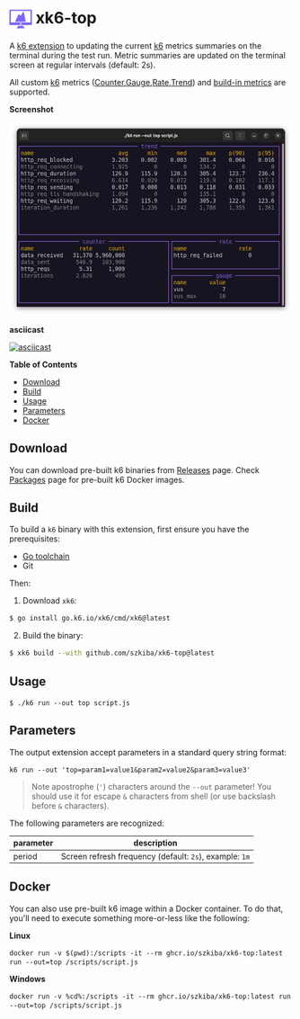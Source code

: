 # <img src="https://raw.githubusercontent.com/szkiba/xk6-top/78393869e5885030de22ea70aadff186557c7b15/assets/xk6-top-logo.png" alt="xk6-top logo" style="height: 40px; width:40px;vertical-align: middle;"/> xk6-top <!-- omit in toc -->

A [k6 extension](https://k6.io/docs/extensions/) to updating the current [k6](https://k6.io) metrics summaries on the terminal during the test run. Metric summaries are updated on the terminal screen at regular intervals (default: 2s).

All custom [k6](https://k6.io) metrics ([Counter](https://k6.io/docs/javascript-api/k6-metrics/counter/),[Gauge](https://k6.io/docs/javascript-api/k6-metrics/gauge/),[Rate](https://k6.io/docs/javascript-api/k6-metrics/rate/),[Trend](https://k6.io/docs/javascript-api/k6-metrics/trend/)) and [build-in metrics](https://k6.io/docs/using-k6/metrics/#built-in-metrics) are supported.

**Screenshot**

![xk6-top snapshot](assets/xk6-top-screenshot.png)

**asciicast**

[![asciicast](https://asciinema.org/a/NwDZk0wQTfi7lIwunHdYiDnel.svg)](https://asciinema.org/a/NwDZk0wQTfi7lIwunHdYiDnel)

**Table of Contents**

- [Download](#download)
- [Build](#build)
- [Usage](#usage)
- [Parameters](#parameters)
- [Docker](#docker)

## Download

You can download pre-built k6 binaries from [Releases](https://github.com/szkiba/xk6-top/releases/) page. Check [Packages](https://github.com/szkiba/xk6-top/pkgs/container/xk6-top) page for pre-built k6 Docker images.

## Build

To build a `k6` binary with this extension, first ensure you have the prerequisites:

- [Go toolchain](https://go101.org/article/go-toolchain.html)
- Git

Then:

1. Download `xk6`:
  ```bash
  $ go install go.k6.io/xk6/cmd/xk6@latest
  ```

2. Build the binary:
  ```bash
  $ xk6 build --with github.com/szkiba/xk6-top@latest
  ```

## Usage

```plain
$ ./k6 run --out top script.js
```

## Parameters

The output extension accept parameters in a standard query string format:

```plain
k6 run --out 'top=param1=value1&param2=value2&param3=value3'
```

> Note apostrophe (`'`) characters around the `--out` parameter! You should use it for escape `&` characters from shell (or use backslash before `&` characters).

The following parameters are recognized:

parameter | description
----------|------------
period    | Screen refresh frequency (default: `2s`), example: `1m`

## Docker

You can also use pre-built k6 image within a Docker container. To do that, you'll need to execute something more-or-less like the following:

**Linux**

```plain
docker run -v $(pwd):/scripts -it --rm ghcr.io/szkiba/xk6-top:latest run --out=top /scripts/script.js
```

**Windows**

```plain
docker run -v %cd%:/scripts -it --rm ghcr.io/szkiba/xk6-top:latest run --out=top /scripts/script.js
```

